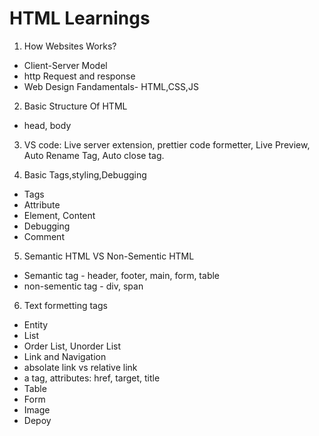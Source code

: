 # HTML Learnings

1. How Websites Works?

- Client-Server Model
- http Request and response
- Web Design Fandamentals- HTML,CSS,JS

2. Basic Structure Of HTML

- head, body

3. VS code: Live server extension, prettier code formetter, Live Preview, Auto Rename Tag, Auto close tag.

4. Basic Tags,styling,Debugging

- Tags
- Attribute
- Element, Content
- Debugging
- Comment

5. Semantic HTML VS Non-Sementic HTML

- Semantic tag - header, footer, main, form, table
- non-sementic tag - div, span

6. Text formetting tags
 - Entity
- List
 - Order List, Unorder List
- Link and Navigation
 - absolate link vs relative link
 - a tag, attributes: href, target, title
- Table
- Form
- Image
- Depoy

